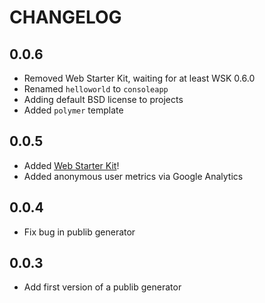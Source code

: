 # CHANGELOG

## 0.0.6

* Removed Web Starter Kit, waiting for at least WSK 0.6.0
* Renamed `helloworld` to `consoleapp`
* Adding default BSD license to projects
* Added `polymer` template

## 0.0.5

* Added [Web Starter Kit](https://developers.google.com/web/starter-kit/)!
* Added anonymous user metrics via Google Analytics

## 0.0.4

* Fix bug in publib generator

## 0.0.3

* Add first version of a publib generator
